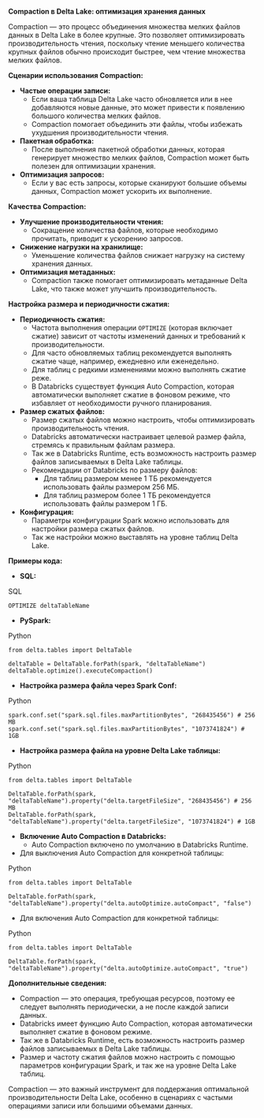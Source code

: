 **Compaction в Delta Lake: оптимизация хранения данных**

Compaction — это процесс объединения множества мелких файлов данных в Delta Lake в более крупные. Это позволяет оптимизировать производительность чтения, поскольку чтение меньшего количества крупных файлов обычно происходит быстрее, чем чтение множества мелких файлов.

**Сценарии использования Compaction:**

- **Частые операции записи:**
    - Если ваша таблица Delta Lake часто обновляется или в нее добавляются новые данные, это может привести к появлению большого количества мелких файлов.
    - Compaction помогает объединить эти файлы, чтобы избежать ухудшения производительности чтения.
- **Пакетная обработка:**
    - После выполнения пакетной обработки данных, которая генерирует множество мелких файлов, Compaction может быть полезен для оптимизации хранения.
- **Оптимизация запросов:**
    - Если у вас есть запросы, которые сканируют большие объемы данных, Compaction может ускорить их выполнение.

**Качества Compaction:**

- **Улучшение производительности чтения:**
    - Сокращение количества файлов, которые необходимо прочитать, приводит к ускорению запросов.
- **Снижение нагрузки на хранилище:**
    - Уменьшение количества файлов снижает нагрузку на систему хранения данных.
- **Оптимизация метаданных:**
    - Compaction также помогает оптимизировать метаданные Delta Lake, что также может улучшить производительность.

**Настройка размера и периодичности сжатия:**

- **Периодичность сжатия:**
    - Частота выполнения операции `OPTIMIZE` (которая включает сжатие) зависит от частоты изменений данных и требований к производительности.
    - Для часто обновляемых таблиц рекомендуется выполнять сжатие чаще, например, ежедневно или еженедельно.
    - Для таблиц с редкими изменениями можно выполнять сжатие реже.
    - В Databricks существует функция Auto Compaction, которая автоматически выполняет сжатие в фоновом режиме, что избавляет от необходимости ручного планирования.
- **Размер сжатых файлов:**
    - Размер сжатых файлов можно настроить, чтобы оптимизировать производительность чтения.
    - Databricks автоматически настраивает целевой размер файла, стремясь к правильным файлам размера.
    - Так же в Databricks Runtime, есть возможность настроить размер файлов записываемых в Delta Lake таблицы.
    - Рекомендации от Databricks по размеру файлов:
        - Для таблиц размером менее 1 ТБ рекомендуется использовать файлы размером 256 МБ.
        - Для таблиц размером более 1 ТБ рекомендуется использовать файлы размером 1 ГБ.
- **Конфигурация:**
    - Параметры конфигурации Spark можно использовать для настройки размера сжатых файлов.
    - Так же настройки можно выставлять на уровне таблиц Delta Lake.

**Примеры кода:**

- **SQL:**

SQL

```
OPTIMIZE deltaTableName
```

- **PySpark:**

Python

```
from delta.tables import DeltaTable

deltaTable = DeltaTable.forPath(spark, "deltaTableName")
deltaTable.optimize().executeCompaction()
```

- **Настройка размера файла через Spark Conf:**

Python

```
spark.conf.set("spark.sql.files.maxPartitionBytes", "268435456") # 256 MB
spark.conf.set("spark.sql.files.maxPartitionBytes", "1073741824") # 1GB
```

- **Настройка размера файла на уровне Delta Lake таблицы:**

Python

```
from delta.tables import DeltaTable

DeltaTable.forPath(spark, "deltaTableName").property("delta.targetFileSize", "268435456") # 256 MB
DeltaTable.forPath(spark, "deltaTableName").property("delta.targetFileSize", "1073741824") # 1GB
```

- **Включение Auto Compaction в Databricks:**
    - Auto Compaction включено по умолчанию в Databricks Runtime.
- Для выключения Auto Compaction для конкретной таблицы:

Python

```
from delta.tables import DeltaTable

DeltaTable.forPath(spark, "deltaTableName").property("delta.autoOptimize.autoCompact", "false")
```

- Для включения Auto Compaction для конкретной таблицы:

Python

```
from delta.tables import DeltaTable

DeltaTable.forPath(spark, "deltaTableName").property("delta.autoOptimize.autoCompact", "true")
```

**Дополнительные сведения:**

- Compaction — это операция, требующая ресурсов, поэтому ее следует выполнять периодически, а не после каждой записи данных.
- Databricks имеет функцию Auto Compaction, которая автоматически выполняет сжатие в фоновом режиме.
- Так же в Databricks Runtime, есть возможность настроить размер файлов записываемых в Delta Lake таблицы.
- Размер и частоту сжатия файлов можно настроить с помощью параметров конфигурации Spark, и так же на уровне Delta Lake таблиц.

Compaction — это важный инструмент для поддержания оптимальной производительности Delta Lake, особенно в сценариях с частыми операциями записи или большими объемами данных.